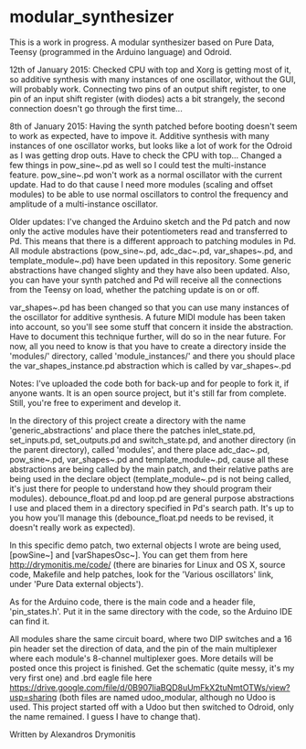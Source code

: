 modular_synthesizer
===================

This is a work in progress. A modular synthesizer based on Pure Data, Teensy (programmed in the Arduino language) and Odroid.

12th of January 2015:
Checked CPU with top and Xorg is getting most of it, so additive synthesis with many instances of one oscillator, without the GUI, will probably work. Connecting two pins of an output shift register, to one pin of an input shift register (with diodes) acts a bit strangely, the second connection doesn't go through the first time...

8th of January 2015:
Having the synth patched before booting doesn't seem to work as expected, have to impove it.
Additive synthesis with many instances of one oscillator works, but looks like a lot of work for the Odroid as I was getting drop outs. Have to check the CPU with top...
Changed a few things in pow_sine~.pd as well so I could test the multi-instance feature. pow_sine~.pd won't work as a normal oscillator with the current update. Had to do that cause I need more modules (scaling and offset modules) to be able to use normal oscillators to control the frequency and amplitude of a multi-instance oscillator.

Older updates:
I've changed the Arduino sketch and the Pd patch and now only the active modules have their potentiometers read and transferred to Pd.
This means that there is a different approach to patching modules in Pd. All module abstractions (pow_sine~.pd, adc_dac~.pd, var_shapes~.pd, and template_module~.pd) have been updated in this repository. Some generic abstractions have changed slighty and they have also been updated.
Also, you can have your synth patched and Pd will receive all the connections from the Teensy on load, whether the patching update is on or off.

var_shapes~.pd has been changed so that you can use many instances of the oscillator for additive synthesis. A future MIDI module has been taken into account, so you'll see some stuff that concern it inside the abstraction. Have to document this technique further, will do so in the near future. For now, all you need to know is that you have to create a directory inside the 'modules/' directory, called 'module_instances/' and there you should place the var_shapes_instance.pd abstraction which is called by var_shapes~.pd

Notes:
I've uploaded the code both for back-up and for people to fork it, if anyone wants. It is an open source project, but it's still far from complete. Still, you're free to experiment and develop it.

In the directory of this project create a directory with the name 'generic_abstractions' and place there the patches inlet_state.pd, set_inputs.pd, set_outputs.pd and switch_state.pd, and another directory (in the parent directory), called 'modules', and there place adc_dac~.pd, pow_sine~.pd, var_shapes~.pd and template_module~.pd, cause all these abstractions are being called by the main patch, and their relative paths are being used in the declare object (template_module~.pd is not being called, it's just there for people to understand how they should program their modules).
debounce_float.pd and loop.pd are general purpose abstractions I use and placed them in a directory specified in Pd's search path. It's up to you how you'll manage this (debounce_float.pd needs to be revised, it doesn't really work as expected).

In this specific demo patch, two external objects I wrote are being used, [powSine~] and [varShapesOsc~]. You can get them from here http://drymonitis.me/code/ (there are binaries for Linux and OS X, source code, Makefile and help patches, look for the 'Various oscillators' link, under 'Pure Data external objects').

As for the Arduino code, there is the main code and a header file, 'pin_states.h'. Put it in the same directory with the code, so the Arduino IDE can find it.

All modules share the same circuit board, where two DIP switches and a 16 pin header set the direction of data, and the pin of the main multiplexer where each module's 8-channel multiplexer goes. More details will be posted once this project is finished. Get the schematic (quite messy, it's my very first one) and .brd eagle file here https://drive.google.com/file/d/0B907liaBQD8uUmFkX2tuNmtOTWs/view?usp=sharing (both files are named udoo_modular, although no Udoo is used. This project started off with a Udoo but then switched to Odroid, only the name remained. I guess I have to change that).

Written by Alexandros Drymonitis
